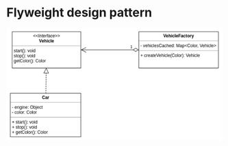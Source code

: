 # Flyweight design pattern

![flyweight](https://github.com/raestio/software-design-patterns-examples/blob/master/flyweight/software_design_patterns_flyweight.png)
